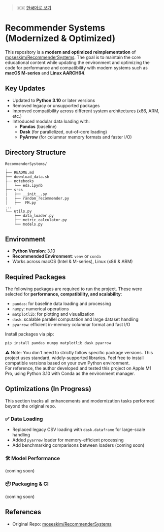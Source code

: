 > 🇰🇷 [한국어로 보기](./README.md)

# Recommender Systems (Modernized & Optimized)

This repository is a **modern and optimized reimplementation** of [moseskim/RecommenderSystems](https://github.com/moseskim/RecommenderSystems). The goal is to maintain the core educational content while updating the environment and optimizing the code for performance and compatibility with modern systems such as **macOS M-series** and **Linux AARCH64**.

## Key Updates

- Updated to **Python 3.10** or later versions
- Removed legacy or unsupported packages
- Improved compatibility across different system architectures (x86, ARM, etc.)
- Introduced modular data loading with:
  - **Pandas** (baseline)
  - **Dask** (for parallelized, out-of-core loading)
  - **PyArrow** (for columnar memory formats and faster I/O)

## Directory Structure

```
RecommenderSystems/
.
├── README.md
├── download_data.sh
├── notebooks
│   └── eda.ipynb
├── srcs
|   ├── __init__.py
|   ├── random_recommender.py
│   ├──  FM.py
...
└── utils.py
    ├── data_loader.py
    ├── metric_calculator.py
    └── models.py
```

## Environment

- **Python Version**: 3.10
- **Recommended Environment**: `venv` or `conda`
- Works across macOS (Intel & M-series), Linux (x86 & ARM)

## Required Packages

The following packages are required to run the project. These were selected for **performance, compatibility, and scalability**:

- `pandas`: for baseline data loading and processing
- `numpy`: numerical operations
- `matplotlib`: for plotting and visualization
- `dask`: scalable parallel computation and large dataset handling
- `pyarrow`: efficient in-memory columnar format and fast I/O

Install packages via pip:

```bash
pip install pandas numpy matplotlib dask pyarrow
```

⚠️ Note: You don't need to strictly follow specific package versions.
This project uses standard, widely-supported libraries. Feel free to install compatible versions based on your own Python environment. \
For reference, the author developed and tested this project on Apple M1 Pro, using Python 3.10 with Conda as the environment manager.


## Optimizations (In Progress)

This section tracks all enhancements and modernization tasks performed beyond the original repo.

### ✅ Data Loading

-  Replaced legacy CSV loading with `dask.dataframe` for large-scale handling
-  Added `pyarrow` loader for memory-efficient processing
-  Add benchmarking comparisons between loaders (coming soon)

### 🛠️ Model Performance
(coming soon)

### 📦 Packaging & CI
(coming soon)

## References

- Original Repo: [moseskim/RecommenderSystems](https://github.com/moseskim/RecommenderSystems)

